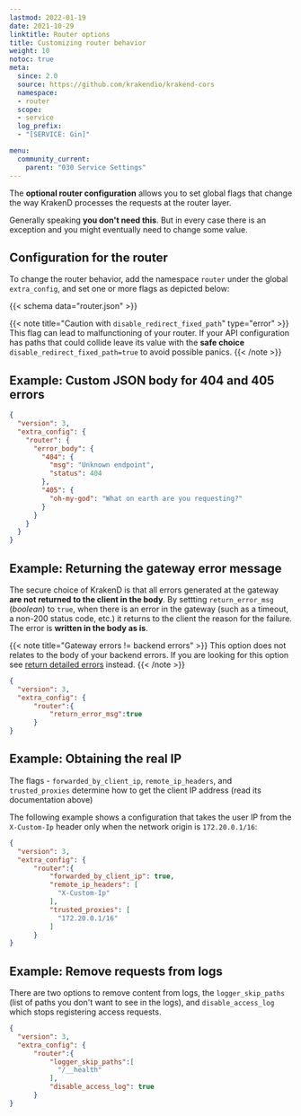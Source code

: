 ```yaml
---
lastmod: 2022-01-19
date: 2021-10-29
linktitle: Router options
title: Customizing router behavior
weight: 10
notoc: true
meta:
  since: 2.0
  source: https://github.com/krakendio/krakend-cors
  namespace:
  - router
  scope:
  - service
  log_prefix:
  - "[SERVICE: Gin]"

menu:
  community_current:
    parent: "030 Service Settings"
---
```


The **optional router configuration** allows you to set global flags that change the way KrakenD processes the requests at the router layer.

Generally speaking **you don't need this**. But in every case there is an exception and you might eventually need to change some value.

## Configuration for the router

To change the router behavior, add the namespace `router` under the global `extra_config`, and set one or more flags as depicted below:

{{< schema data="router.json" >}}


{{< note title="Caution with `disable_redirect_fixed_path`" type="error" >}}
This flag can lead to malfunctioning of your router. If your API configuration has paths that could collide leave its value with the **safe choice** `disable_redirect_fixed_path=true` to avoid possible panics.
{{< /note >}}


## Example: Custom JSON body for 404 and 405 errors
```json
{
  "version": 3,
  "extra_config": {
    "router": {
      "error_body": {
        "404": {
          "msg": "Unknown endpoint",
          "status": 404
        },
        "405": {
          "oh-my-god": "What on earth are you requesting?"
        }
      }
    }
  }
}
```

## Example: Returning the gateway error message
The secure choice of KrakenD is that all errors generated at the gateway **are not returned to the client in the body**. By settting `return_error_msg` (*boolean*) to `true`, when there is an error in the gateway (such as a timeout, a non-200 status code, etc.) it returns to the client the reason for the failure. The error is **written in the body as is**.

{{< note title="Gateway errors != backend errors" >}}
This option does not relates to the body of your backend errors. If you are looking for this option see [return detailed errors](/docs/backends/detailed-errors/#showing-backend-errors) instead.
{{< /note >}}

```json
{
  "version": 3,
  "extra_config": {
      "router":{
          "return_error_msg":true
      }
}
```

## Example: Obtaining the real IP
The flags - `forwarded_by_client_ip`, `remote_ip_headers`, and `trusted_proxies` determine how to get the client IP address (read its documentation above)

The following example shows a configuration that takes the user IP from the `X-Custom-Ip` header only when the network origin is `172.20.0.1/16`:

```json
{
  "version": 3,
  "extra_config": {
      "router":{
          "forwarded_by_client_ip": true,
          "remote_ip_headers": [
            "X-Custom-Ip"
          ],
          "trusted_proxies": [
            "172.20.0.1/16"
          ]
      }
}
```

## Example: Remove requests from logs
There are two options to remove content from logs, the `logger_skip_paths` (list of paths you don't want to see in the logs), and `disable_access_log` which stops registering access requests.

```json
{
  "version": 3,
  "extra_config": {
      "router":{
          "logger_skip_paths":[
            "/__health"
          ],
          "disable_access_log": true
      }
}
```